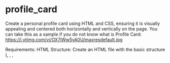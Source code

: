 # profile_card
Create a personal profile card using HTML and CSS, ensuring it is visually appealing and centered both horizontally and vertically on the page.
You can take this as a sample if you do not know what is Profile Card:
https://i.ytimg.com/vi/OX7iWw5yA0U/maxresdefault.jpg

Requirements:
HTML Structure:
Create an HTML file with the basic structure (<!DOCTYPE html>, <html>, <head>, <title>, <body>).

CSS Styling:
Set a width and height for the card.
Add padding and margins to make it visually appealing.
Choose a background color or image for the card.
Apply rounded corners to the card.
Style the text inside the card, including the name, occupation, short description and contact details.
Experiment with different font sizes, colors, and alignments.
Vertical and Horizontal Middle Alignment:
Ensure the profile card is centered both horizontally and vertically on the page.

Include Content:
Profile card must include the following contents:
Name
Occupation
Short description
Contact information (email, mobile number)

